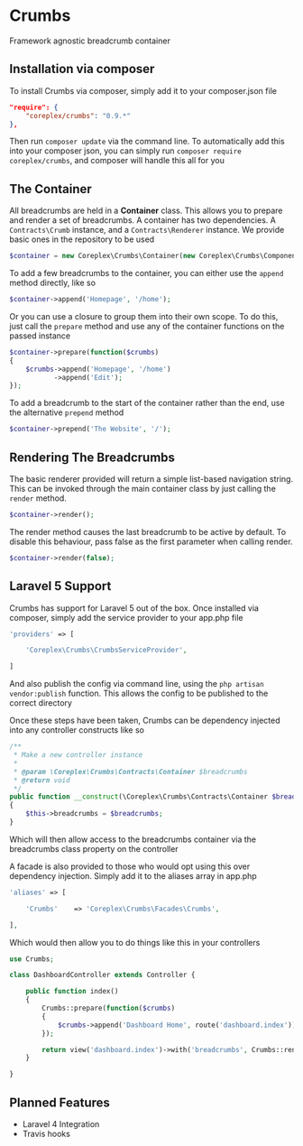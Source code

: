 # Crumbs
Framework agnostic breadcrumb container

Installation via composer
-------------------------

To install Crumbs via composer, simply add it to your composer.json file

```json
"require": {
    "coreplex/crumbs": "0.9.*"
},
```

Then run `composer update` via the command line. To automatically add this into your composer json, you can simply run `composer require coreplex/crumbs`, and composer will handle this all for you

The Container
-------------

All breadcrumbs are held in a **Container** class. This allows you to prepare and render a set of breadcrumbs. A container has two dependencies. A `Contracts\Crumb` instance, and a `Contracts\Renderer` instance. We provide basic ones in the repository to be used

```php
$container = new Coreplex\Crumbs\Container(new Coreplex\Crumbs\Components\Crumb, new Coreplex\Crumbs\Renderers\Basic);
```

To add a few breadcrumbs to the container, you can either use the `append` method directly, like so

```php
$container->append('Homepage', '/home');
```

Or you can use a closure to group them into their own scope. To do this, just call the `prepare` method and use any of the container functions on the passed instance

```php
$container->prepare(function($crumbs)
{
    $crumbs->append('Homepage', '/home')
           ->append('Edit');
});
```

To add a breadcrumb to the start of the container rather than the end, use the alternative `prepend` method

```php
$container->prepend('The Website', '/');
```

Rendering The Breadcrumbs
-------------------------

The basic renderer provided will return a simple list-based navigation string. This can be invoked through the main container class by just calling the `render` method.

```php
$container->render();
```

The render method causes the last breadcrumb to be active by default. To disable this behaviour, pass false as the first parameter when calling render.

```php
$container->render(false);
```

Laravel 5 Support
-------------------------
Crumbs has support for Laravel 5 out of the box. Once installed via composer, simply add the service provider to your app.php file

```php
'providers' => [

    'Coreplex\Crumbs\CrumbsServiceProvider',

]
```

And also publish the config via command line, using the `php artisan vendor:publish` function. This allows the config to be published to the correct directory

Once these steps have been taken, Crumbs can be dependency injected into any controller constructs like so

```php
/**
 * Make a new controller instance
 *
 * @param \Coreplex\Crumbs\Contracts\Container $breadcrumbs
 * @return void
 */
public function __construct(\Coreplex\Crumbs\Contracts\Container $breadcrumbs)
{
    $this->breadcrumbs = $breadcrumbs;
}
```

Which will then allow access to the breadcrumbs container via the breadcrumbs class property on the controller

A facade is also provided to those who would opt using this over dependency injection. Simply add it to the aliases array in app.php

```php
'aliases' => [

    'Crumbs'    => 'Coreplex\Crumbs\Facades\Crumbs',

],
```

Which would then allow you to do things like this in your controllers

```php
use Crumbs;

class DashboardController extends Controller {

    public function index()
    {
        Crumbs::prepare(function($crumbs)
        {
            $crumbs->append('Dashboard Home', route('dashboard.index'));
        });

        return view('dashboard.index')->with('breadcrumbs', Crumbs::render());
    }

}
```

Planned Features
----------------

- Laravel 4 Integration
- Travis hooks